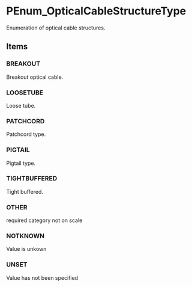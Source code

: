 # PEnum_OpticalCableStructureType

Enumeration of optical cable structures.
<!-- end of short definition -->


## Items

### BREAKOUT
Breakout optical cable.

### LOOSETUBE
Loose tube.

### PATCHCORD
Patchcord type.

### PIGTAIL
Pigtail type.

### TIGHTBUFFERED
Tight buffered.

### OTHER
required category not on scale

### NOTKNOWN
Value is unkown

### UNSET
Value has not been specified
